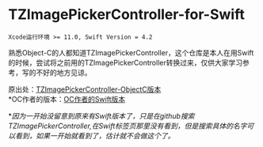 # TZImagePickerController-for-Swift

`Xcode运行环境 >= 11.0, Swift Version = 4.2`  

熟悉Object-C的人都知道TZImagePickerController，这个仓库是本人在用Swift的时候，尝试将之前用的TZImagePickerController转换过来，仅供大家学习参考，写的不好的地方见谅。  

原出处：[TZImagePickerController-ObjectC版本](https://github.com/banchichen/TZImagePickerController)   
*OC作者的版本：[OC作者的Swift版本](https://github.com/tanhuang/TZImagePickerControllerSwift)  

**因为一开始没留意到原来有Swift版本了，只是在github搜索TZImagePickerController,在Swift标签页那里没有看到，但是搜索具体的名字可以看到，如果一开始就看到了，估计就不会做这个了。*

